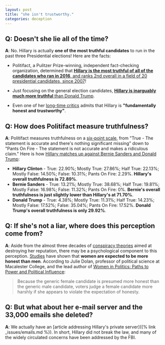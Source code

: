 ```yaml
---
layout: post
title: "she isn't trustworthy."
categories: deception
---
```


## Q: Doesn't she lie all of the time?

**A**: No. Hillary is actually **one of the most truthful candidates** to run in the past three Presidential elections! Here are the facts:

* Politifact, a Pulitzer Prize-winning, independent fact-checking organization, determined that [**Hillary is the most truthful of all of the candidates who ran in 2016**, and ranks 2nd overall in a field of 20 presidential candidates, since 2007](https://datavizblog.com/2016/07/24/political-dataviz-who-lies-more-a-comparison-robert-mann/)!

* Just focusing on the general election candidates, [**Hillary is inarguably much more truthful** than Donald Trump](http://www.politifact.com/truth-o-meter/lists/people/comparing-hillary-clinton-donald-trump-truth-o-met/).

* Even one of her [long-time critics](https://www.theguardian.com/commentisfree/2016/mar/28/hillary-clinton-honest-transparency-jill-abramson) admits that Hillary is **"fundamentally honest and trustworthy"**.

## Q: How does Politifact measure truthfulness? 

**A**: Politifact measures truthfulness on a [six-point scale](http://www.politifact.com/truth-o-meter/article/2013/nov/01/principles-politifact-punditfact-and-truth-o-meter/), from "True - The statement is accurate and there's nothing significant missing" down to "Pants On Fire - The statement is not accurate and makes a ridiculous claim." Here is how [Hillary matches up against Bernie Sanders and Donald Trump](https://public.tableau.com/views/WhoLiesTheMost-2016PresidentialElectionv92_0921_02/WhoLiesMostDashboard?:embed=y&:display_count=yes&:showVizHome=no):

* **Hillary Clinton** - True: 22.90%; Mostly True: 27.86%; Half True: 22.13%; Mostly False: 14.50%; False: 10.31%; Pants On Fire: 2.29%. **Hillary's overall truthfulness is 72.89%**.
* **Bernie Sanders** - True: 13.21%; Mostly True: 38.68%; Half True: 19.81%; Mostly False: 16.98%; False: 11.32%; Pants On Fire: 0%. **Bernie's overall truthfulness is just slightly lower than Hillary's at 71.70%**.
* **Donald Trump** - True: 4.38%; Mostly True: 11.31%; Half True: 14.23%; Mostly False: 17.52%; False: 35.04%; Pants On Fire: 17.52%. **Donald Trump's overall truthfulness is only 29.92%**.

## Q: If she's not a liar, where does this perception come from?

**A**: Aside from the almost three decades of [conspiracy theories](http://www.motherjones.com/politics/2014/06/hillary-clinton-conspiracy-theories) aimed at destroying her reputation, there may be a psychological component to this perception. [Studies](https://www.washingtonpost.com/news/the-fix/wp/2016/05/29/does-hillary-clinton-face-a-different-standard-for-honesty/) have shown that **women are expected to be more honest than men**. According to Julie Dolan, professor of political science at Macalester College, and the lead author of [Women in Politics: Paths to Power and Political Influence](https://www.amazon.com/Women-Politics-Paths-Political-Influence/dp/0205827152):

> Because the generic female candidate is presumed more honest than the generic male candidate, voters judge a female candidate more harshly if she appears to violate the expectation of honesty.

## Q: But what about her e-mail server and the 33,000 emails she deleted?

**A**: We actually have an [article addressing Hillary's private server]({% link _issues/emails.md %}). In short, Hillary did not break the law, and many of the widely circulated concerns have been addressed by the FBI.
